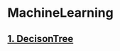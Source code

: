 # MachineLearning

## [1. DecisonTree](https://github.com/tygxy/MachineLearning/blob/master/DecisonTree.md)
